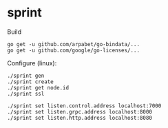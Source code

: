 # sprint

Build
```
go get -u github.com/arpabet/go-bindata/...
go get -u github.com/google/go-licenses/...
```

Configure (linux):
```
./sprint gen
./sprint create
./sprint get node.id
./sprint ssl

./sprint set listen.control.address localhost:7000
./sprint set listen.grpc.address localhost:8000
./sprint set listen.http.address localhost:8080
```


